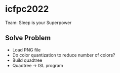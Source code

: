# icfpc2022

Team: Sleep is your Superpower

## Solve Problem

- Load PNG file
- Do color quantization to reduce number of colors?
- Build quadtree
- Quadtree -> ISL program


